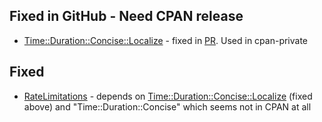 ## Fixed in GitHub - Need CPAN release
- [Time::Duration::Concise::Localize](https://metacpan.org/pod/Time::Duration::Concise::Localize) - fixed in [PR](https://github.com/binary-com/perl-Time-Duration-Concise-Localize/pull/22/files). Used in cpan-private

## Fixed
- [RateLimitations](https://metacpan.org/pod/RateLimitations) - depends on [Time::Duration::Concise::Localize](https://metacpan.org/pod/Time::Duration::Concise::Localize) (fixed above) and "Time::Duration::Concise" which seems not in CPAN at all 
